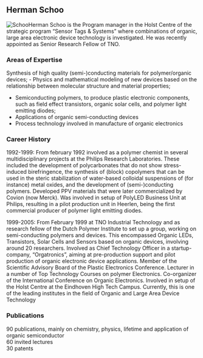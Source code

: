 ## Herman Schoo

![Schoo](/4m-association/assets/images/files/Herman_Schoo.jpg)Herman Schoo is the Program manager in the Holst Centre of the strategic program “Sensor Tags & Systems” where combinations of organic, large area electronic device technology is investigated.
He was recently appointed as Senior Research Fellow of TNO.  

### Areas of Expertise

Synthesis of high quality (semi-)conducting materials for polymer/organic devices;
	-	Physics and mathematical modeling of new devices based on the relationship between molecular structure and material properties; 
-	Semiconducting polymers, to produce plastic electronic components, such as field effect transistors, organic solar cells, and polymer light emitting diodes;
- Applications of organic semi-conducting devices
- Process technology involved in manufacture of organic electronics
  
### Career History

1992-1999:         	From february 1992 involved as a polymer chemist in several multidisciplinary projects at the Philips Research Laboratories. 
	These included the development of polycarbonates that do not show stress-induced birefringence, the synthesis of (block) copolymers that can be used in the steric stabilization of water-based colloidal suspensions of (for instance) metal oxides, and the development of (semi-)conducting polymers. Developed PPV materials that were later commercialized by Covion (now Merck). Was involved in setup of PolyLED Business Unit at Philips, resulting in a pilot production unit in Heerlen, being the first commercial producer of polymer light emitting diodes. 

1999-2005:      	From February 1999 at TNO Industrial Technology and as research fellow of the Dutch Polymer Institute to set up a group, working on semi-conducting polymers and devices. This encompassed Organic LEDs, Transistors, Solar Cells and Sensors based on organic devices, involving around 20 researchers. Involved as Chief Technology Officer in a startup-company, “Orgatronics”, aiming at pre-production support and pilot production of organic electronic device applications. Member of the Scientific Advisory Board of  the Plastic Electronics Conference. Lecturer in a number of Top Technology Courses on polymer Electronics. Co-organizer of the International Conference on Organic Electronics. Involved in setup of the Holst Centre at the Eindhoven High Tech Campus. Currently, this is one of the leading institutes in the field of Organic and Large Area Device Technology

### Publications

90 publications, mainly on chemistry, physics, lifetime and application of organic semiconductor  
60 invited lectures  
30 patents 
